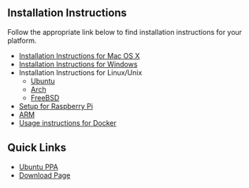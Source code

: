 ## Installation Instructions

Follow the appropriate link below to find installation instructions for
your platform.

* [Installation Instructions for Mac OS X](https://github.com/ethereum/go-ethereum/wiki/Installation-Instructions-for-Mac)
* [Installation Instructions for Windows](https://github.com/ethereum/go-ethereum/wiki/Installation-instructions-for-Windows)
* Installation Instructions for Linux/Unix
  * [Ubuntu](https://github.com/ethereum/go-ethereum/wiki/Installation-Instructions-for-Ubuntu)
  * [Arch](https://github.com/ethereum/go-ethereum/wiki/Installation-Instructions-for-Arch)
  * [FreeBSD](https://github.com/ethereum/go-ethereum/wiki/Installation-Instructions-for-FreeBSD)
* [Setup for Raspberry Pi](https://github.com/ethereum/wiki/wiki/Raspberry-Pi-instructions)
 *  [ARM](https://github.com/ethereum/go-ethereum/wiki/Installation-Instructions-for-ARM)
* [Usage instructions for Docker](https://github.com/ethereum/go-ethereum/wiki/Running-in-Docker)

## Quick Links

* [Ubuntu PPA](https://launchpad.net/~ethereum/+archive/ubuntu/ethereum)
* [Download Page](https://geth.ethereum.org/downloads)